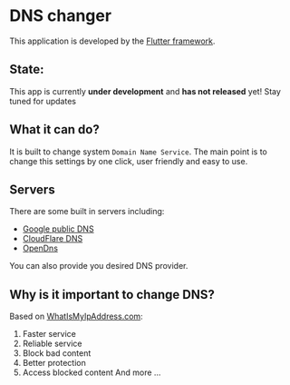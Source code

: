 # DNS changer
This application is developed by the [Flutter framework](https://flutter.dev/).


## State:
This app is currently **under development** and **has not released** yet!
Stay tuned for updates


## What it can do?
It is built to change system `Domain Name Service`. The main point is to change this settings by one click, user friendly and easy to use.


## Servers
There are some built in servers including:
- [Google public DNS](https://developers.google.com/speed/public-dns)
- [CloudFlare DNS](https://www.cloudflare.com/learning/dns/what-is-1.1.1.1/)
- [OpenDns](https://www.opendns.com/)

You can also provide you desired DNS provider.


## Why is it important to change DNS?
Based on [WhatIsMyIpAddress.com](https://whatismyipaddress.com/switch-dns):
1. Faster service
2. Reliable service
3. Block bad content
4. Better protection
5. Access blocked content
   And more ...
